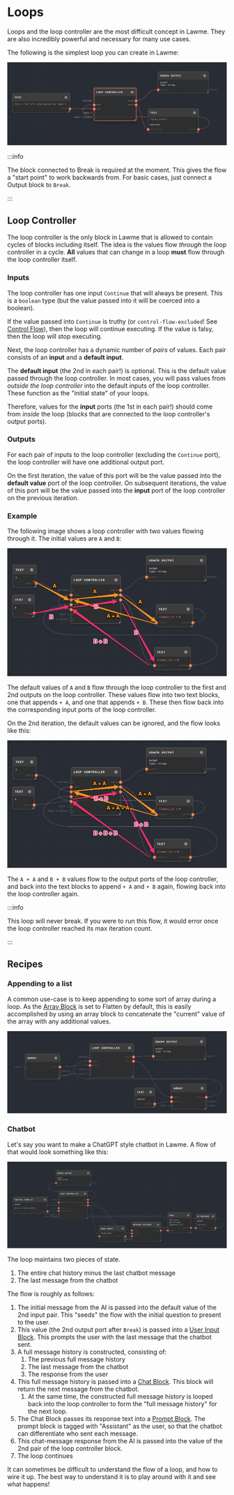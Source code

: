 # Loops

Loops and the loop controller are the most difficult concept in Lawme. They are also incredibly powerful and necessary for many use cases.

The following is the simplest loop you can create in Lawme:

![Simplest Loop](./assets/simplest-loop.png)

:::info

The block connected to Break is required at the moment. This gives the flow a "start point" to work backwards from. For basic cases, just connect a Output block to `Break`.

:::

## Loop Controller

The loop controller is the only block in Lawme that is allowed to contain cycles of blocks including itself. The idea is the values flow _through_ the loop controller in a cycle. **All** values that can change in a loop **must** flow through the loop controller itself.

### Inputs

The loop controller has one input `Continue` that will always be present. This is a `boolean` type (but the value passed into it will be coerced into a boolean).

If the value passed into `Continue` is truthy (or `control-flow-excluded`! See [Control Flow](./control-flow.md)), then the loop will continue executing. If the value is falsy, then the loop will stop executing.

Next, the loop controller has a dynamic number of _pairs_ of values. Each pair consists of an **input** and a **default input**.

The **default input** (the 2nd in each pair!) is optional. This is the default value passed through the loop controller. In most cases, you will pass values from _outside the loop controller_ into the default inputs of the loop controller. These function as the "initial state" of your loops.

Therefore, values for the **input** ports (the 1st in each pair!) should come from _inside_ the loop (blocks that are connected to the loop controller's output ports).

### Outputs

For each pair of inputs to the loop controller (excluding the `Continue` port), the loop controller will have one additional output port.

On the first iteration, the value of this port will be the value passed into the **default value** port of the loop controller. On subsequent iterations, the value of this port will be the value passed into the **input** port of the loop controller on the previous iteration.

### Example

The following image shows a loop controller with two values flowing through it. The initial values are `A` and `B`:

![Loop controller iteration 1](./assets/loop-controller-iteration-1.png)

The default values of `A` and `B` flow through the loop controller to the first and 2nd outputs on the loop controller. These values flow into two text blocks, one that appends `+ A`, and one that appends `+ B`. These then flow back into the corresponding input ports of the loop controller.

On the 2nd iteration, the default values can be ignored, and the flow looks like this:

![Loop controller iteration 2](./assets/loop-controller-iteration-2.png)

The `A + A` and `B + B` values flow to the output ports of the loop controller, and back into the text blocks to append `+ A` and `+ B` again, flowing back into the loop controller again.

:::info

This loop will never break. If you were to run this flow, it would error once the loop controller reached its max iteration count.

:::

## Recipes

### Appending to a list

A common use-case is to keep appending to some sort of array during a loop. As the [Array Block](../block-reference/array.mdx) is set to Flatten by default, this is easily accomplished by using an array block to concatenate the "current" value of the array with any additional values.

![Loop array recipe](./assets/loop-array-recipe.png)

### Chatbot

Let's say you want to make a ChatGPT style chatbot in Lawme. A flow of that would look something like this:

![Chatbot flow](./assets/chatbot-flow.png)

The loop maintains two pieces of state.

1. The entire chat history minus the last chatbot message
2. The last message from the chatbot

The flow is roughly as follows:

1. The initial message from the AI is passed into the default value of the 2nd input pair. This "seeds" the flow with the initial question to present to the user.
2. This value (the 2nd output port after `Break`) is passed into a [User Input Block](../block-reference/user-input.mdx). This prompts the user with the last message that the chatbot sent.
3. A full message history is constructed, consisting of:
   1. The previous full message history
   2. The last message from the chatbot
   3. The response from the user
4. This full message history is passed into a [Chat Block](../block-reference/chat.mdx). This block will return the next message from the chatbot.
   1. At the same time, the constructed full message history is looped back into the loop controller to form the "full message history" for the next loop.
5. The Chat Block passes its response text into a [Prompt Block](../block-reference/prompt.mdx). The prompt block is tagged with "Assistant" as the user, so that the chatbot can differentiate who sent each message.
6. This chat-message response from the AI is passed into the value of the 2nd pair of the loop controller block.
7. The loop continues

It can sometimes be difficult to understand the flow of a loop, and how to wire it up. The best way to understand it is to play around with it and see what happens!
